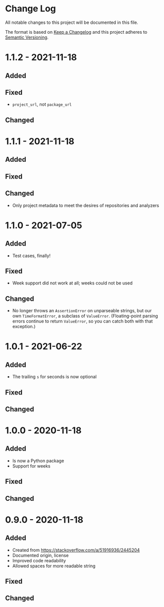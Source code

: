 # Change Log
All notable changes to this project will be documented in this file.

The format is based on [Keep a Changelog](https://keepachangelog.com/)
and this project adheres to [Semantic Versioning](https://semver.org/).


# 1.1.2 - 2021-11-18
## Added

## Fixed
- `project_url`, not `package_url`

## Changed


# 1.1.1 - 2021-11-18
## Added

## Fixed

## Changed
- Only project metadata to meet the desires of repositories and analyzers


# 1.1.0 - 2021-07-05
## Added
- Test cases, finally!

## Fixed
- Week support did not work at all; weeks could not be used

## Changed
- No longer throws an `AssertionError` on unparseable strings, but our own
  `TimeFormatError`, a subclass of `ValueError`. (Floating-point parsing
  errors continue to return `ValueError`, so you can catch both with that
  exception.)


# 1.0.1 - 2021-06-22
## Added
- The trailing `s` for seconds is now optional

## Fixed

## Changed


# 1.0.0 - 2020-11-18
## Added
- Is now a Python package
- Support for weeks

## Fixed

## Changed


# 0.9.0 - 2020-11-18
## Added
- Created from https://stackoverflow.com/a/51916936/2445204
- Documented origin, license
- Improved code readability
- Allowed spaces for more readable string

## Fixed

## Changed

